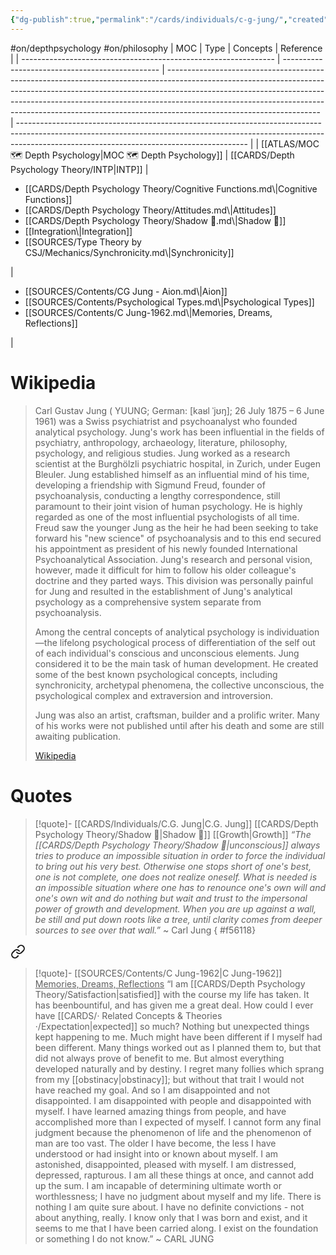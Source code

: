 ```yaml
---
{"dg-publish":true,"permalink":"/cards/individuals/c-g-jung/","created":"2023-03-08T17:10:16.342+01:00","updated":"2023-04-23T10:52:30.231+02:00"}
---
```


#on/depthpsychology #on/philosophy
| MOC                                                             | Type                                            | Concepts                                                                                                                                                                                                                                                                                                                                                       | Reference                                                                                                                                                                                                             |
| --------------------------------------------------------------- | ----------------------------------------------- | -------------------------------------------------------------------------------------------------------------------------------------------------------------------------------------------------------------------------------------------------------------------------------------------------------------------------------------------------------------- | --------------------------------------------------------------------------------------------------------------------------------------------------------------------------------------------------------------------- |
| [[ATLAS/MOC 🗺️ Depth Psychology\|MOC 🗺️ Depth Psychology]] | [[CARDS/Depth Psychology Theory/INTP\|INTP]] | <ul><li>[[CARDS/Depth Psychology Theory/Cognitive Functions.md\\|Cognitive Functions]]</li><li>[[CARDS/Depth Psychology Theory/Attitudes.md\\|Attitudes]]</li><li>[[CARDS/Depth Psychology Theory/Shadow 👤.md\\|Shadow 👤]]</li><li>[[Integration\\|Integration]]</li><li>[[SOURCES/Type Theory by CSJ/Mechanics/Synchronicity.md\\|Synchronicity]]</li></ul> | <ul><li>[[SOURCES/Contents/CG Jung - Aion.md\\|Aion]]</li><li>[[SOURCES/Contents/Psychological Types.md\\|Psychological Types]]</li><li>[[SOURCES/Contents/C Jung-1962.md\\|Memories, Dreams, Reflections]]</li></ul> |


# Wikipedia 

> Carl Gustav Jung ( YUUNG; German: [kaʁl ˈjʊŋ]; 26 July 1875 – 6 June 1961) was a Swiss psychiatrist and psychoanalyst who founded analytical psychology. Jung's work has been influential in the fields of psychiatry, anthropology, archaeology, literature, philosophy, psychology, and religious studies. Jung worked as a research scientist at the Burghölzli psychiatric hospital, in Zurich, under Eugen Bleuler. Jung established himself as an influential mind of his time, developing a friendship with Sigmund Freud, founder of psychoanalysis, conducting a lengthy correspondence, still paramount to their joint vision of human psychology. He is highly regarded as one of the most influential psychologists of all time.  Freud saw the younger Jung as the heir he had been seeking to take forward his "new science" of psychoanalysis and to this end secured his appointment as president of his newly founded International Psychoanalytical Association. Jung's research and personal vision, however, made it difficult for him to follow his older colleague's doctrine and they parted ways. This division was personally painful for Jung and resulted in the establishment of Jung's analytical psychology as a comprehensive system separate from psychoanalysis.
>
> Among the central concepts of analytical psychology is individuation—the lifelong psychological process of differentiation of the self out of each individual's conscious and unconscious elements. Jung considered it to be the main task of human development. He created some of the best known psychological concepts, including synchronicity, archetypal phenomena, the collective unconscious, the psychological complex and extraversion and introversion.
>
> Jung was also an artist, craftsman, builder and a prolific writer. Many of his works were not published until after his death and some are still awaiting publication.
>
> [Wikipedia](https://en.wikipedia.org/wiki/Carl%20Jung)

# Quotes 
> [!quote]- [[CARDS/Individuals/C.G. Jung\|C.G. Jung]] [[CARDS/Depth Psychology Theory/Shadow 👤\|Shadow 👤]] [[Growth\|Growth]] 
> *“The [[CARDS/Depth Psychology Theory/Shadow 👤\|unconscious]] always tries to produce an impossible situation in order to force the individual to bring out his very best. Otherwise one stops short of one's best, one is not complete, one does not realize oneself. What is needed is an impossible situation where one has to renounce one's own will and one's own wit and do nothing but wait and trust to the impersonal power of growth and development. When you are up against a wall, be still and put down roots like a tree, until clarity comes from deeper sources to see over that wall.”* ~ Carl Jung
{ #f56118}



<div class="transclusion internal-embed is-loaded"><a class="markdown-embed-link" href="/sources/contents/c-jung-1962/#60aae6" aria-label="Open link"><svg xmlns="http://www.w3.org/2000/svg" width="24" height="24" viewBox="0 0 24 24" fill="none" stroke="currentColor" stroke-width="2" stroke-linecap="round" stroke-linejoin="round" class="svg-icon lucide-link"><path d="M10 13a5 5 0 0 0 7.54.54l3-3a5 5 0 0 0-7.07-7.07l-1.72 1.71"></path><path d="M14 11a5 5 0 0 0-7.54-.54l-3 3a5 5 0 0 0 7.07 7.07l1.71-1.71"></path></svg></a><div class="markdown-embed">



> [!quote]- [[SOURCES/Contents/C Jung-1962\|C Jung-1962]]  <u>Memories, Dreams, Reflections</u>
>  “I am [[CARDS/Depth Psychology Theory/Satisfaction\|satisfied]] with the course my life has taken. It has beenbountiful, and has given me a great deal. How could I ever have [[CARDS/· Related Concepts & Theories ·/Expectation\|expected]] so much? Nothing but unexpected things kept happening to me. Much might have been different if I myself had been different. 
>  Many things worked out as I planned them to, but that did not always prove of benefit to me. But almost everything developed naturally and by destiny.
>  I regret many follies which sprang from my [[obstinacy\|obstinacy]]; but without that trait I would not have reached my goal. And so I am disappointed and not disappointed. I am disappointed with people and disappointed with myself. I have learned amazing things from people, and have accomplished more than I expected of myself.
>   I cannot form any final judgment because the phenomenon of life and the phenomenon of man are too vast. The older I have become, the less I have understood or had insight into or known about myself.
>   I am astonished, disappointed, pleased with myself. I am distressed, depressed, rapturous. I am all these things at once, and cannot add up the sum. I am incapable of determining ultimate worth or worthlessness; I have no judgment about myself and my life. There is nothing I am quite sure about. I have no definite convictions - not about anything, really. I know only that I was born and exist, and it seems to me that I have been carried along. I exist on the foundation or something I do not know.” ~ CARL JUNG

</div></div>
